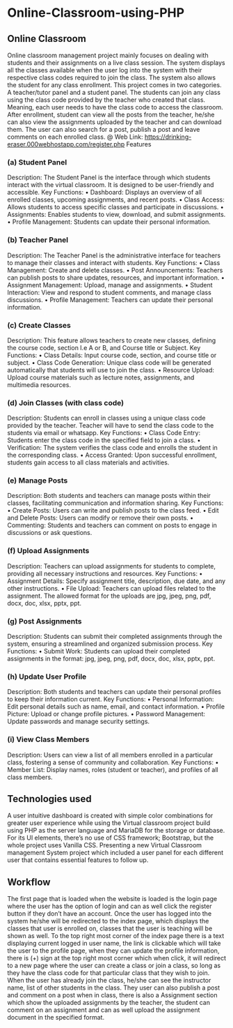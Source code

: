 # Online-Classroom-using-PHP

## Online Classroom
Online classroom management project mainly focuses on dealing with students and their assignments on a live class session. The system displays all the classes available when the user log into the system with their respective class codes required to join the class. The system also allows the student for any class enrollment. This project comes in two categories. A teacher/tutor panel and a student panel. The students can join any class using the class code provided by the teacher who created that class. Meaning, each user needs to have the class code to access the classroom. After enrollment, student can view all the posts from the teacher, he/she can also view the assignments uploaded by the teacher and can download them. The user can also search for a post, publish a post and leave comments on each enrolled class.
@ Web Link: https://drinking-eraser.000webhostapp.com/register.php
               Features
### (a) Student Panel
Description: The Student Panel is the interface through which students interact with the virtual classroom. It is designed to be user-friendly and accessible.
Key Functions:
    • Dashboard: Displays an overview of all enrolled classes, upcoming assignments, and recent posts.
    • Class Access: Allows students to access specific classes and participate in discussions.
    • Assignments: Enables students to view, download, and submit assignments.
    • Profile Management: Students can update their personal information.
### (b) Teacher Panel
Description: The Teacher Panel is the administrative interface for teachers to manage their classes and interact with students.
Key Functions:
    • Class Management: Create and delete classes.
    • Post Announcements: Teachers can publish posts to share updates, resources, and important information.
    • Assignment Management: Upload, manage and assignments.
    • Student Interaction: View and respond to student comments, and manage class discussions.
    • Profile Management: Teachers can update their personal information.
### (c) Create Classes
Description: This feature allows teachers to create new classes, defining the course code, section I.e A or B, and Course title or Subject.
Key Functions:
    • Class Details: Input course code, section,  and course title or subject.
    • Class Code Generation: Unique class code will be generated automatically  that students will use to join the class.
    • Resource Upload: Upload course materials such as lecture notes, assignments, and multimedia resources.
### (d) Join Classes (with class code)
Description: Students can enroll in classes using a unique class code provided by the teacher. Teacher will have to send the class code to the students via email or whatsapp.
Key Functions:
    • Class Code Entry: Students enter the class code in the specified field to join a class.
    • Verification: The system verifies the class code and enrolls the student in the corresponding class.
    • Access Granted: Upon successful enrollment, students gain access to all class materials and activities.
### (e) Manage Posts
Description: Both students and teachers can manage posts within their classes, facilitating communication and information sharing.
Key Functions:
    • Create Posts: Users can write and publish posts to the class feed.
    • Edit and Delete Posts: Users can modify or remove their own posts.
    • Commenting: Students and teachers can comment on posts to engage in discussions or ask questions.
### (f) Upload Assignments
Description: Teachers can upload assignments for students to complete, providing all necessary instructions and resources.
Key Functions:
    • Assignment Details: Specify assignment title, description, due date, and any other instructions.
    • File Upload: Teachers can upload files related to the assignment. The allowed format for the uploads are jpg, jpeg, png, pdf, docx, doc, xlsx, pptx, ppt.
### (g) Post Assignments
Description: Students can submit their completed assignments through the system, ensuring a streamlined and organized submission process.
Key Functions:
    • Submit Work: Students can upload their completed assignments in the format:  jpg, jpeg, png, pdf, docx, doc, xlsx, pptx, ppt.
### (h) Update User Profile
Description: Both students and teachers can update their personal profiles to keep their information current.
Key Functions:
    • Personal Information: Edit personal details such as name, email, and contact information.
    • Profile Picture: Upload or change profile pictures.
    • Password Management: Update passwords and manage security settings.
### (i) View Class Members
Description: Users can view a list of all members enrolled in a particular class, fostering a sense of community and collaboration.
Key Functions:
    • Member List: Display names, roles (student or teacher), and profiles of all class members.

  ## Technologies used
A user intuitive dashboard is created with simple color combinations for greater user experience while using the Virtual classroom project build using PHP as the server language and MariaDB for the storage or database. For its UI elements, there’s no use of CSS framework; Bootstrap, but the whole project uses Vanilla CSS. Presenting a new Virtual Classroom management System project which included a user panel for each different user that contains essential features to follow up.

  ## Workflow
The first page that is loaded when the website is loaded is the login page where the user has the option of login and can as well click the register button if they don’t have an account. Once the user has logged into the system he/she will be redirected to the index page, which displays the classes that user is enrolled on, classes that the user is teaching will be shown as well. To the top right most corner of the index page there is a text displaying current logged in user name, the link is clickable which will take the user to the profile page, when they can update the profile information, there is (+) sign at the top right most corner which when click, it will redirect to a new page where the user can create a class or join a class, so long as they have the class code for that particular class that they wish to join.
When the user has already join the class, he/she can see the instructor name, list of other students in the class. They user can also publish a post and comment on a post when in class, there is also a Assignment section which show the uploaded assignments by the teacher, the student can comment on an assignment and can as well upload the assignment document in the specified format.
